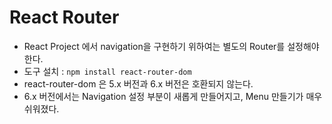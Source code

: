 # React Router

- React Project 에서 navigation을 구현하기 위하여는 별도의 Router를 설정해야 한다.
- 도구 설치 : `npm install react-router-dom`
- react-router-dom 은 5.x 버전과 6.x 버전은 호환되지 않는다.
- 6.x 버전에서는 Navigation 설정 부분이 새롭게 만들어지고, Menu 만들기가 매우 쉬워졌다.
